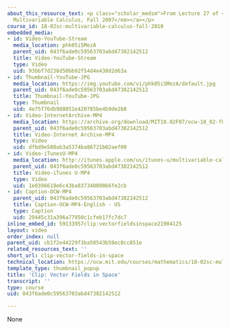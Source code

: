 ```yaml
---
about_this_resource_text: <p class="scholar_medsm">From Lecture 27 of <a href="http://ocw.mit.edu/courses/mathematics/18-02-multivariable-calculus-fall-2007/video-lectures/"><em>18.02
  Multivariable Calculus, Fall 2007</em></a></p>
course_id: 18-02sc-multivariable-calculus-fall-2010
embedded_media:
- id: Video-YouTube-Stream
  media_location: phk05iSMezA
  parent_uid: 043f6ade0c59563703abd47382142512
  title: Video-YouTube-Stream
  type: Video
  uid: 93bbf7d238d50bb92f54d4e438d2d63a
- id: Thumbnail-YouTube-JPG
  media_location: https://img.youtube.com/vi/phk05iSMezA/default.jpg
  parent_uid: 043f6ade0c59563703abd47382142512
  title: Thumbnail-YouTube-JPG
  type: Thumbnail
  uid: 4e75f76db988051e420785be4b9de2b8
- id: Video-InternetArchive-MP4
  media_location: https://archive.org/download/MIT18.02F07/ocw-18_02-f07-lec27_300k.mp4
  parent_uid: 043f6ade0c59563703abd47382142512
  title: Video-Internet Archive-MP4
  type: Video
  uid: dfbd9e508ab3a5374ba86721b02aef09
- id: Video-iTunesU-MP4
  media_location: http://itunes.apple.com/us/itunes-u/multivariable-calculus-spring/id354869122
  parent_uid: 043f6ade0c59563703abd47382142512
  title: Video-iTunes U-MP4
  type: Video
  uid: 1e0396618e6c43ba83734009866fe2cb
- id: Caption-OCW-MP4
  parent_uid: 043f6ade0c59563703abd47382142512
  title: Caption-OCW-MP4-English - US
  type: Caption
  uid: 29445c31a396a77950c1cfeb17fc7dc7
inline_embed_id: 59133957clip:vectorfieldsinspace21904125
layout: video
order_index: null
parent_uid: cb1f2e44229f3ba50543b58ec8cc851e
related_resources_text: ''
short_url: clip-vector-fields-in-space
technical_location: https://ocw.mit.edu/courses/mathematics/18-02sc-multivariable-calculus-fall-2010/4.-triple-integrals-and-surface-integrals-in-3-space/part-b-flux-and-the-divergence-theorem/session-79-vector-fields-in-space/clip-vector-fields-in-space
template_type: thumbnail_popup
title: 'Clip: Vector Fields in Space'
transcript: ''
type: course
uid: 043f6ade0c59563703abd47382142512

---
```

None